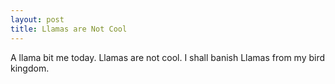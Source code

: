 ```yaml
---
layout: post
title: Llamas are Not Cool
---
```


A llama bit me today. Llamas are not cool. I shall banish Llamas from my bird kingdom. 